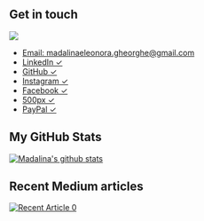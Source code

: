 ## Get in touch

<a target="_blank" href="https://www.linkedin.com/in/madalinaeleonorag/">
  <img src="https://nepa.com/wp-content/uploads/2017/09/linkedin-logo.png"> 
  
* Email: madalinaeleonora.gheorghe@gmail.com
* [LinkedIn ✓](https://www.linkedin.com/in/madalinaeleonorag/)
* [GitHub ✓](https://github.com/madalinaeleonorag)
* [Instagram ✓](https://www.instagram.com/madalinaeleonorag/)
* [Facebook ✓](https://www.facebook.com/mdx.madalinaeleonora/)
* [500px ✓](https://500px.com/p/madalinaeleonorag?view=photos)
* [PayPal ✓](https://www.paypal.com/paypalme/madalinaeleonorag)

## My GitHub Stats
[![Madalina's github stats](https://github-readme-stats.vercel.app/api?username=madalinaeleonorag)](https://github.com/madalinaeleonorag/github-readme-stats)


## Recent Medium articles
<a target="_blank" href="https://github-readme-medium-recent-article.vercel.app/medium/@imantumorang/0"><img src="https://github-readme-medium-recent-article.vercel.app/medium/@madalinaeleonorag/0" alt="Recent Article 0"> 
